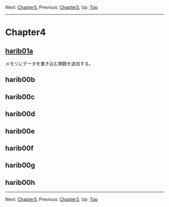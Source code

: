 Next: [Chapter5](chapter5.md), Previous: [Chapter3](chapter3.md), Up: [Top](/README.md)

----

# Chapter4

## [harib01a](harib01a.md)

メモリにデータを書き込む関数を追加する。

## harib00b

## harib00c

## harib00d

## harib00e

## harib00f

## harib00g

## harib00h

----

Next: [Chapter5](chapter5.md), Previous: [Chapter3](chapter3.md), Up: [Top](/README.md)

